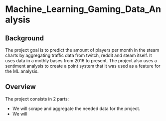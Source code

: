 # Machine_Learning_Gaming_Data_Analysis
## Background
The project goal is to predict the amount of players per month in the steam charts by aggregating traffic data from twitch, reddit and steam itself. It uses data in a mothly bases from 2016 to present. The project also uses a sentiment analysis to create a point system that it was used as a feature for the ML analysis.  
## Overview
The project consists in 2 parts:
+ We will scrape and aggregate the needed data for the project.
+ We will
